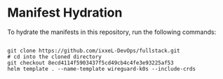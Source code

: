 
# Manifest Hydration

To hydrate the manifests in this repository, run the following commands:

```shell

git clone https://github.com/ixxeL-DevOps/fullstack.git
# cd into the cloned directory
git checkout 8ecd4114f5903437f5cd49cb4c4fe3e93225af53
helm template . --name-template wireguard-k0s --include-crds
```